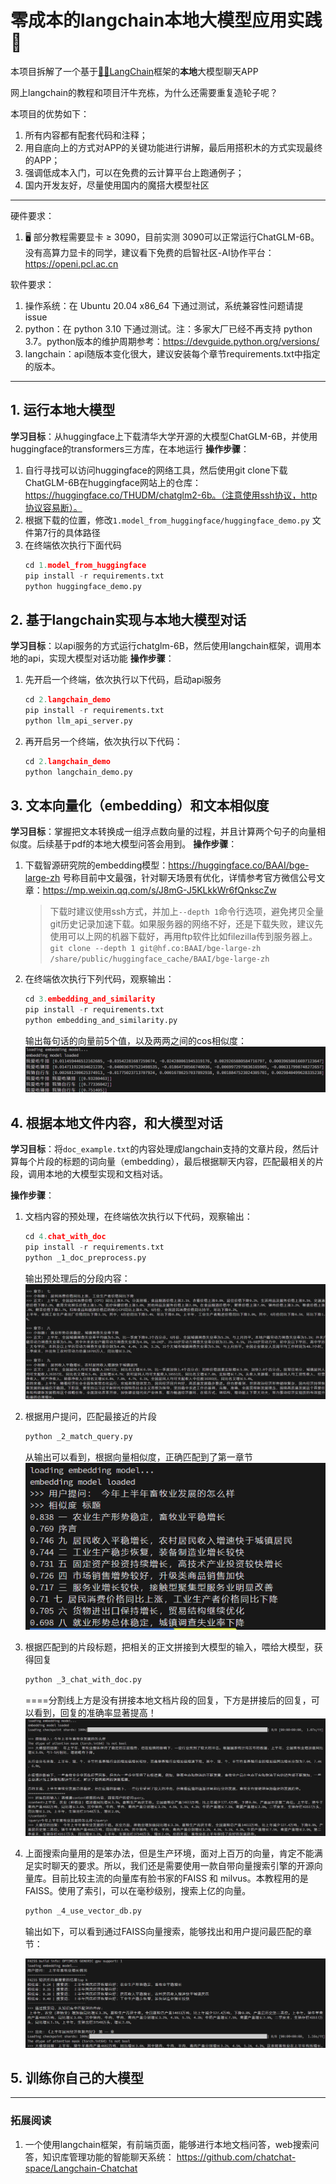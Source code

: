 # 零成本的langchain本地大模型应用实践🚀
本项目拆解了一个基于[🦜🔗LangChain](https://www.langchain.com/)框架的**本地**大模型聊天APP

网上langchain的教程和项目汗牛充栋，为什么还需要重复造轮子呢？

本项目的优势如下：
1. 所有内容都有配套代码和注释；
2. 用自底向上的方式对APP的关键功能进行讲解，最后用搭积木的方式实现最终的APP；
3. 强调低成本入门，可以在免费的云计算平台上跑通例子；
4. 国内开发友好，尽量使用国内的魔搭大模型社区
---

硬件要求：
1. 🖥️ 部分教程需要显卡 ≥ 3090，目前实测 3090可以正常运行ChatGLM-6B。没有高算力显卡的同学，建议看下免费的启智社区-AI协作平台：https://openi.pcl.ac.cn


软件要求：
1. 操作系统：在 Ubuntu 20.04 x86_64 下通过测试，系统兼容性问题请提 issue
2. python：在 python 3.10 下通过测试。注：多家大厂已经不再支持 python 3.7。python版本的维护周期参考：https://devguide.python.org/versions/
3. langchain：api随版本变化很大，建议安装每个章节requirements.txt中指定的版本。

---

## 1. 运行本地大模型
**学习目标**：从huggingface上下载清华大学开源的大模型ChatGLM-6B，并使用huggingface的transformers三方库，在本地运行
**操作步骤**：
1. 自行寻找可以访问huggingface的网络工具，然后使用git clone下载ChatGLM-6B在huggingface网站上的仓库：https://huggingface.co/THUDM/chatglm2-6b。（注意使用ssh协议，http协议容易断）。
2. 根据下载的位置，修改`1.model_from_huggingface/huggingface_demo.py` 文件第7行的具体路径
3. 在终端依次执行下面代码
    ```python
    cd 1.model_from_huggingface
    pip install -r requirements.txt
    python huggingface_demo.py
    ```

## 2. 基于langchain实现与本地大模型对话
**学习目标**：以api服务的方式运行chatglm-6B，然后使用langchain框架，调用本地的api，实现大模型对话功能
**操作步骤**：
1. 先开启一个终端，依次执行以下代码，启动api服务
    ```python
    cd 2.langchain_demo
    pip install -r requirements.txt
    python llm_api_server.py
    ```
2. 再开启另一个终端，依次执行以下代码：
    ```python
    cd 2.langchain_demo
    python langchain_demo.py
    ```

## 3. 文本向量化（embedding）和文本相似度
**学习目标**：掌握把文本转换成一组浮点数向量的过程，并且计算两个句子的向量相似度。后续基于pdf的本地大模型问答会用到。
**操作步骤**：
1. 下载智源研究院的embedding模型：https://huggingface.co/BAAI/bge-large-zh
号称目前中文最强，针对聊天场景有优化，详情参考官方微信公号文章：https://mp.weixin.qq.com/s/J8mG-J5KLkkWr6fQnkscZw

    > 下载时建议使用ssh方式，并加上`--depth 1`命令行选项，避免拷贝全量git历史记录加速下载。如果服务器的网络不好，还是下载失败，建议先使用可以上网的机器下载好，再用ftp软件比如filezilla传到服务器上。
    `
    git clone --depth 1 git@hf.co:BAAI/bge-large-zh /share/public/huggingface_cache/BAAI/bge-large-zh
    `

2. 在终端依次执行下列代码，观察输出：
    ```python
    cd 3.embedding_and_similarity
    pip install -r requirements.txt
    python embedding_and_similarity.py
    ```
    输出每句话的向量前5个值，以及两两之间的cos相似度：
    ![输出](doc/img/example3.png)


## 4. 根据本地文件内容，和大模型对话

**学习目标**：将`doc_example.txt`的内容处理成langchain支持的文章片段，然后计算每个片段的标题的词向量（embedding），最后根据聊天内容，匹配最相关的片段，调用本地的大模型实现和文档对话。

**操作步骤**：
1. 文档内容的预处理，在终端依次执行以下代码，观察输出：
    ```python
    cd 4.chat_with_doc
    pip install -r requirements.txt
    python _1_doc_preprocess.py
    ```
    输出预处理后的分段内容：
    ![输出](doc/img/example4_1.png)

2. 根据用户提问，匹配最接近的片段
    ```python
    python _2_match_query.py
    ```
    从输出可以看到，根据向量相似度，正确匹配到了第一章节
    ![输出](doc/img/example4_2.png)
3. 根据匹配到的片段标题，把相关的正文拼接到大模型的输入，喂给大模型，获得回复
    ```python
    python _3_chat_with_doc.py
    ```
    ====分割线上方是没有拼接本地文档片段的回复，下方是拼接后的回复，可以看到，回复的准确率显著提高！
    ![输出](doc/img/example4_3.png)
4. 上面搜索向量用的是笨办法，但是生产环境，面对上百万的向量，肯定不能满足实时聊天的要求。所以，我们还是需要使用一款自带向量搜索引擎的开源向量库。目前比较主流的向量库有脸书家的FAISS 和 milvus。本教程用的是FAISS。使用了索引，可以在毫秒级别，搜索上亿的向量。
    ```python
    python _4_use_vector_db.py
    ```
    输出如下，可以看到通过FAISS向量搜索，能够找出和用户提问最匹配的章节：
    
    ![输出](doc/img/example4_chat_with_doc_use_vector_db.png)

## 5. 训练你自己的大模型

---

### 拓展阅读
1. 一个使用langchain框架，有前端页面，能够进行本地文档问答，web搜索问答，知识库管理功能的智能聊天系统： https://github.com/chatchat-space/Langchain-Chatchat